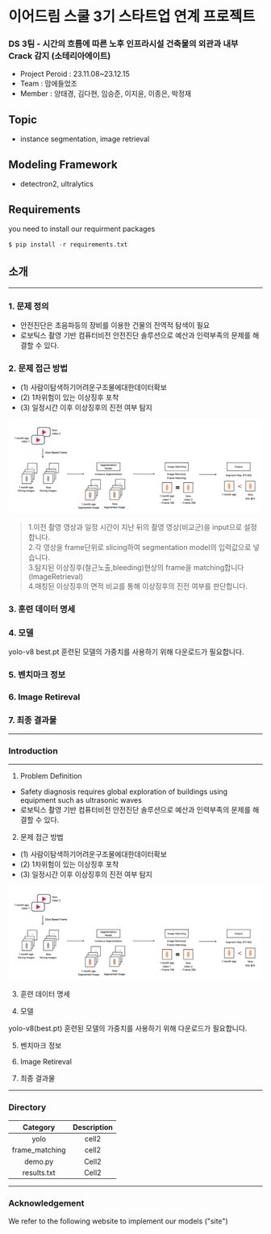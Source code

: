 # 이어드림 스쿨 3기 스타트업 연계 프로젝트
### DS 3팀 - 시간의 흐름에 따른 노후 인프라시설 건축물의 외관과 내부 Crack 감지 (소테리아에이트)
- Project Peroid : 23.11.08~23.12.15
- Team : 맘에들었조
- Member : 양태경, 김다현, 임승준, 이지윤, 이종은, 박정재

## Topic
- instance segmentation, image retrieval



## Modeling Framework
- detectron2, ultralytics


## Requirements
you need to install our requirment packages
```python
$ pip install -r requirements.txt
```

## 소개
***
### 1. 문제 정의<br>
- 안전진단은 초음파등의 장비를 이용한 건물의 전역적 탐색이 필요 
- 로보틱스 촬영 기반 컴퓨터비전 안전진단 솔루션으로 예산과 인력부족의 문제를 해결할 수 있다.

### 2. 문제 접근 방법
- (1) 사람이탐색하기어려운구조물에대한데이터확보
- (2) 1차위험이 있는 이상징후 포착
- (3) 일정시간 이후 이상징후의 진전 여부 탐지

![Alt text](image.png)

> 1.이전 촬영 영상과 일정 시간이 지난 뒤의 촬영 영상(비교군)을 input으로 설정합니다.<br>
> 2.각 영상을 frame단위로 slicing하여 segmentation model의 입력값으로 넣습니다.<br>
> 3.탐지된 이상징후(철근노출,bleeding)현상의 frame을 matching합니다 (ImageRetrieval)<br>
> 4.매칭된 이상징후의 면적 비교를 통해 이상징후의 진전 여부를 판단합니다.


### 3. 훈련 데이터 명세

### 4. 모델 


yolo-v8 best.pt<a hef ='https://miaow-miaow.tistory.com/83'></a>
훈련된 모델의 가중치를 사용하기 위해 다운로드가 필요합니다.

### 5. 벤치마크 정보

### 6. Image Retireval

### 7. 최종 결과물




***

### Introduction
***
1. Problem Definition<br>
- Safety diagnosis requires global exploration of buildings using equipment such as ultrasonic waves 
- 로보틱스 촬영 기반 컴퓨터비전 안전진단 솔루션으로 예산과 인력부족의 문제를 해결할 수 있다.

2. 문제 접근 방법
- (1) 사람이탐색하기어려운구조물에대한데이터확보
- (2) 1차위험이 있는 이상징후 포착
- (3) 일정시간 이후 이상징후의 진전 여부 탐지

![Alt text](image.png)

3. 훈련 데이터 명세

4. 모델 


yolo-v8(best.pt)
훈련된 모델의 가중치를 사용하기 위해 다운로드가 필요합니다.

5. 벤치마크 정보

6. Image Retireval

7. 최종 결과물




<!--T
### Stacks

|Category|Description|
|:--:|:--:|
|**Languag**e|![Python](https://img.shields.io/badge/python-3670A0?style=for-the-badge&logo=python&logoColor=ffdd54)
|**Storage**|![Google Drive](https://img.shields.io/badge/Google%20Drive-4285F4?style=for-the-badge&logo=googledrive&logoColor=white)|
|**Deeplearning**|![PyTorch](https://img.shields.io/badge/PyTorch-%23EE4C2C.svg?style=for-the-badge&logo=PyTorch&logoColor=white)|
|**ImageProcessing**|![OpenCV](https://img.shields.io/badge/opencv-%23white.svg?style=for-the-badge&logo=opencv&logoColor=white)|
|**Environment**|![Visual Studio Code](https://img.shields.io/badge/Visual%20Studio%20Code-0078d7.svg?style=for-the-badge&logo=visual-studio-code&logoColor=white)![Jupyter Notebook](https://img.shields.io/badge/jupyter-%23FA0F00.svg?style=for-the-badge&logo=jupyter&logoColor=white)![Git](https://img.shields.io/badge/git-%23F05033.svg?style=for-the-badge&logo=git&logoColor=white)![GitHub](https://img.shields.io/badge/github-%23121011.svg?style=for-the-badge&logo=github&logoColor=white)![Ubuntu](https://img.shields.io/badge/Ubuntu-E95420?style=for-the-badge&logo=ubuntu&logoColor=white)|
|**Communication**|![Slack](https://img.shields.io/badge/Slack-4A154B?style=for-the-badge&logo=slack&logoColor=white)![Notion](https://img.shields.io/badge/Notion-%23000000.svg?style=for-the-badge&logo=notion&logoColor=white)![Zoom](https://img.shields.io/badge/Zoom-2D8CFF?style=for-the-badge&logo=zoom&logoColor=white)|
-->








***
### Directory
<!--Table-->
|Category|Description|
|:--:|:--:|
|yolo|cell2|
|frame_matching|cell2|
|demo.py|Cell2|
|results.txt|Cell2|



***
### Acknowledgement
We refer to the following website to implement our models ("site")
